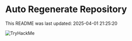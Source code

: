 # Auto Regenerate Repository

This README was last updated: 2025-04-01 21:25:20

 ![TryHackMe](https://tryhackme.com/badge/533634)
